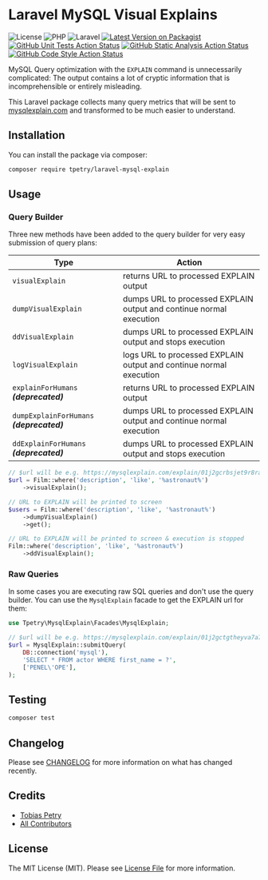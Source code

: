 # Laravel MySQL Visual Explains

![License][icon-license]
![PHP][icon-php]
![Laravel][icon-laravel]
[![Latest Version on Packagist][icon-version]][href-version]
[![GitHub Unit Tests Action Status][icon-tests]][href-tests]
[![GitHub Static Analysis Action Status][icon-staticanalysis]][href-staticanalysis]
[![GitHub Code Style Action Status][icon-codestyle]][href-codestyle]

MySQL Query optimization with the `EXPLAIN` command is unnecessarily complicated: The output contains a lot of cryptic information that is incomprehensible or entirely misleading.

This Laravel package collects many query metrics that will be sent to [mysqlexplain.com](https://mysqlexplain.com) and transformed to be much easier to understand.

## Installation

You can install the package via composer:

```bash
composer require tpetry/laravel-mysql-explain
```

## Usage

### Query Builder

Three new methods have been added to the query builder for very easy submission of query plans: 

| Type                                      | Action                                                              |
|-------------------------------------------|---------------------------------------------------------------------|
| `visualExplain`                           | returns URL to processed EXPLAIN output                             |
| `dumpVisualExplain`                       | dumps URL to processed EXPLAIN output and continue normal execution |
| `ddVisualExplain`                         | dumps URL to processed EXPLAIN output and stops execution           |
| `logVisualExplain`                        | logs URL to processed EXPLAIN output and continue normal execution  |
| `explainForHumans` ***(deprecated)***     | returns URL to processed EXPLAIN output                             |
| `dumpExplainForHumans` ***(deprecated)*** | dumps URL to processed EXPLAIN output and continue normal execution |
| `ddExplainForHumans` ***(deprecated)***   | dumps URL to processed EXPLAIN output and stops execution           |

```php
// $url will be e.g. https://mysqlexplain.com/explain/01j2gcrbsjet9r8rav114vgfsy
$url = Film::where('description', 'like', '%astronaut%')
    ->visualExplain();

// URL to EXPLAIN will be printed to screen
$users = Film::where('description', 'like', '%astronaut%')
    ->dumpVisualExplain()
    ->get();

// URL to EXPLAIN will be printed to screen & execution is stopped
Film::where('description', 'like', '%astronaut%')
    ->ddVisualExplain();
```

### Raw Queries

In some cases you are executing raw SQL queries and don't use the query builder. You can use the `MysqlExplain` facade to get the EXPLAIN url for them:

```php
use Tpetry\MysqlExplain\Facades\MysqlExplain;

// $url will be e.g. https://mysqlexplain.com/explain/01j2gctgtheyva7a7mhpv8azje
$url = MysqlExplain::submitQuery(
    DB::connection('mysql'),
    'SELECT * FROM actor WHERE first_name = ?',
    ['PENEL\'OPE'],
);
```

## Testing

```bash
composer test
```

## Changelog

Please see [CHANGELOG](CHANGELOG.md) for more information on what has changed recently.

## Credits

- [Tobias Petry](https://github.com/tpetry)
- [All Contributors](../../contributors)

## License

The MIT License (MIT). Please see [License File](LICENSE.md) for more information.

[href-codestyle]: https://github.com/tpetry/laravel-mysql-explain/actions/workflows/code-style.yml
[href-staticanalysis]: https://github.com/tpetry/laravel-mysql-explain/actions/workflows/static-analysis.yml
[href-tests]: https://github.com/tpetry/laravel-mysql-explain/actions/workflows/unit-tests.yml
[href-version]: https://packagist.org/packages/tpetry/laravel-mysql-explain
[icon-laravel]: https://img.shields.io/badge/Laravel-6.*--11.*-blue
[icon-license]: https://img.shields.io/github/license/tpetry/laravel-mysql-explain?color=blue&label=License
[icon-codestyle]: https://img.shields.io/github/actions/workflow/status/tpetry/laravel-mysql-explain/code-style.yml?label=Code%20Style
[icon-php]: https://img.shields.io/packagist/php-v/tpetry/laravel-mysql-explain?color=blue&label=PHP
[icon-staticanalysis]: https://img.shields.io/github/actions/workflow/status/tpetry/laravel-mysql-explain/static-analysis.yml?label=Static%20Analysis
[icon-tests]: https://img.shields.io/github/actions/workflow/status/tpetry/laravel-mysql-explain/unit-tests.yml?label=Tests
[icon-version]: https://img.shields.io/packagist/v/tpetry/laravel-mysql-explain.svg?label=Packagist



